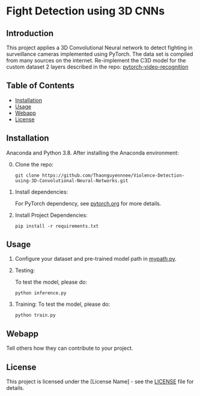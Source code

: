 # Fight Detection using 3D CNNs
## Introduction
This project applies a 3D Convolutional Neural network to detect fighting in surveillance cameras implemented using PyTorch. The data set is compiled from many sources on the internet.
Re-implement the C3D model for the custom dataset 2 layers described in the repo: [pytorch-video-recognition](https://github.com/jfzhang95/pytorch-video-recognition)

## Table of Contents

- [Installation](#installation)
- [Usage](#usage)
- [Webapp](#Webapp)
- [License](#license)

## Installation
Anaconda and Python 3.8. After installing the Anaconda environment:

0. Clone the repo:
    ```Shell
    git clone https://github.com/Thaonguyennnee/Violence-Detection-using-3D-Convolutional-Neural-Networks.git
    ```

1. Install dependencies:

    For PyTorch dependency, see [pytorch.org](https://pytorch.org/) for more details.

2. Install Project Dependencies:
    ```Shell
    pip install -r requirements.txt
    ```

## Usage

1. Configure your dataset and pre-trained model path in
[mypath.py]().

2. Testing:

    To test the model, please do:
    ```Shell
    python inference.py
    ```
    
3. Training:
   To test the model, please do:
    ```Shell
    python train.py
    ```

## Webapp

Tell others how they can contribute to your project.

## License

This project is licensed under the [License Name] - see the [LICENSE](LICENSE) file for details.
